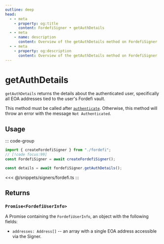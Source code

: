 ```yaml
---
outline: deep
head:
  - - meta
    - property: og:title
      content: FordefiSigner • getAuthDetails
  - - meta
    - name: description
      content: Overview of the getAuthDetails method on FordefiSigner
  - - meta
    - property: og:description
      content: Overview of the getAuthDetails method on FordefiSigner
---
```


# getAuthDetails

`getAuthDetails` returns the details about the authenticated user, specifically all EOA addresses tied to the user's Fordefi vault.

This method must be called after [`authenticate`](/packages/aa-signers/fordefi/authenticate). Otherwise, this method will throw an error with the message `Not Authenticated`.

## Usage

::: code-group

```ts [example.ts]
import { createFordefiSigner } from "./fordefi";
// [!code focus:99]
const FordefiSigner = await createFordefiSigner();

const details = await fordefiSigner.getAuthDetails();
```

<<< @/snippets/signers/fordefi.ts
:::

## Returns

### `Promise<FordefiUserInfo>`

A Promise containing the `FordefiUserInfo`, an object with the following fields:

- `addresses: Address[]` -- an array with a single EOA address accessible via the Signer.
